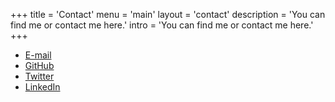 +++
title = 'Contact'
menu = 'main'
layout = 'contact'
description = 'You can find me or contact me here.'
intro = 'You can find me or contact me here.'
+++

- [E-mail](mailto:contact-web@torb.xyz)
- [GitHub](https://github.com/torb-xyz)
- [Twitter](https://www.twitter.com/torb_xyz)
- [LinkedIn](https://www.linkedin.com/in/torb-xyz/)
